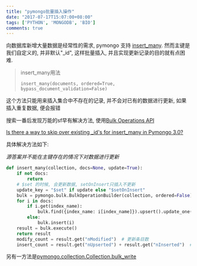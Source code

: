 ```yaml
---
title: "pymongo批量插入操作"
date: "2017-07-17T15:07:00+08:00"
tags: ['PYTHON', 'MONGODB', 'BIO']
comments: true
---
```



向数据库新增大量数据是经常性的需求, pymongo 支持 [insert_many](http://api.mongodb.com/python/current/api/pymongo/collection.html#pymongo.collection.Collection.insert_many). 然而主键是我们自定义的, 并非默认"_id", 这样批量插入, 并且实现更新记录的目的就有点困难.

> insert_many用法
>
> ```shell
> insert_many(documents, ordered=True, bypass_document_validation=False)
> ```

这个方法只能用来插入集合中不存在的记录, 并不会对已有的数据进行更新, 如果插入重复数据, 便会报错

搜索一番后发现万能的sf早有解决方法, 使用[Bulk Operations API](http://api.mongodb.org/python/current/api/pymongo/bulk.html) 

[Is there a way to skip over existing _id's for insert_many in Pymongo 3.0?](https://stackoverflow.com/questions/31375606/is-there-a-way-to-skip-over-existing-ids-for-insert-many-in-pymongo-3-0)

具体解决方法如下:

*源答案并不能在主键存在的情况下对数据进行更新*

```python
def insert_many(collection, docs=None, update=True):
    if not docs:
        return
    # $set 的时候, 会更新数据, setOnInsert只插入不更新
    update_key = "$set" if update else "$setOnInsert"
    bulk = pymongo.bulk.BulkOperationBuilder(collection, ordered=False)
    for i in docs:
        if i.get(index_name):
            bulk.find({index_name: i[index_name]}).upsert().update_one({update_key: i})
        else:
            bulk.insert(i)
    result = bulk.execute()
    return result
	modify_count = result.get("nModified")  # 更新条目数
    insert_count = result.get("nUpserted") + result.get("nInserted")  # 总插入条数
```

另有一方法是[pymongo.collection.Collection.bulk_write](http://api.mongodb.com/python/current/api/pymongo/collection.html#pymongo.collection.Collection.bulk_write)